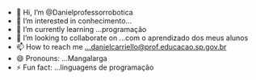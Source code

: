 - 👋 Hi, I’m @Danielprofessorrobotica
- 👀 I’m interested in conhecimento...
- 🌱 I’m currently learning ...programação
- 💞️ I’m looking to collaborate on ...com o aprendizado dos meus alunos
- 📫 How to reach me ...danielcarriello@prof.educacao.sp.gov.br
- 😄 Pronouns: ...Mangalarga
- ⚡ Fun fact: ...linguagens de programação

<!---
Danielprofessorrobotica/Danielprofessorrobotica is a ✨ special ✨ repository because its `README.md` (this file) appears on your GitHub profile.
You can click the Preview link to take a look at your changes.
--->
